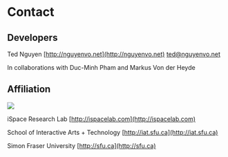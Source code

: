 # Contact

## Developers

Ted Nguyen
[http://nguyenvo.net](http://nguyenvo.net)
[ted@nguyenvo.net](mailto:ted@nguyenvo.net)

In collaborations with Duc-Minh Pham and Markus Von der Heyde

## Affiliation

![](http://ispace.iat.sfu.ca/wp-content/themes/ispace/images/logo_bg.gif)

iSpace Research Lab
[http://ispacelab.com](http://ispacelab.com)

School of Interactive Arts + Technology
[http://iat.sfu.ca](http://iat.sfu.ca)

Simon Fraser University
[http://sfu.ca](http://sfu.ca)
